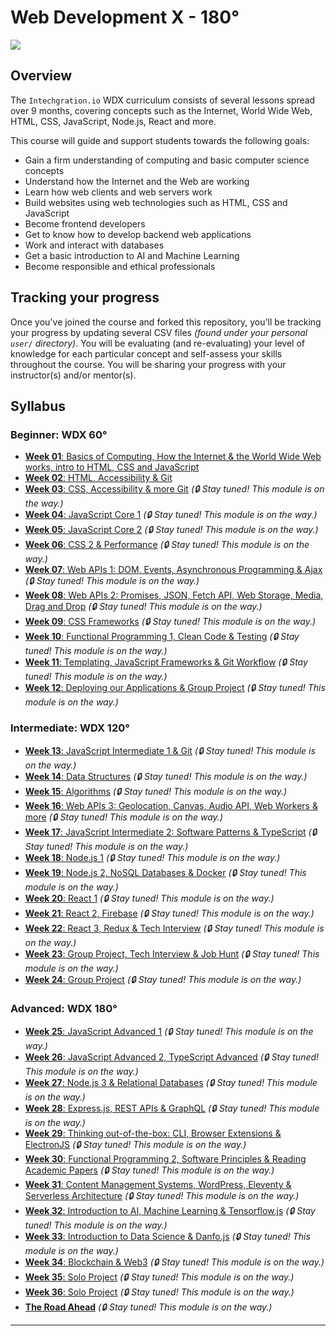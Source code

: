 # Web Development X - 180°

![](assets/syllabus.jpg)

## Overview 

  The `Intechgration.io` WDX curriculum consists of several lessons spread over 9 months, covering concepts such as the Internet, World Wide Web, HTML, CSS, JavaScript, Node.js, React and more.

  This course will guide and support students towards the following goals:

  - Gain a firm understanding of computing and basic computer science concepts
  - Understand how the Internet and the Web are working
  - Learn how web clients and web servers work
  - Build websites using web technologies such as HTML, CSS and JavaScript
  - Become frontend developers
  - Get to know how to develop backend web applications
  - Work and interact with databases
  - Get a basic introduction to AI and Machine Learning
  - Become responsible and ethical professionals 

## Tracking your progress

  Once you've joined the course and forked this repository, you'll be tracking your progress by updating several CSV files _(found under your personal `user/` directory)_. You will be evaluating (and re-evaluating) your level of knowledge for each particular concept and self-assess your skills throughout the course. You will be sharing your progress with your instructor(s) and/or mentor(s).

## Syllabus

### Beginner: WDX 60°

  - [**Week 01**: Basics of Computing, How the Internet & the World Wide Web works, intro to HTML, CSS and JavaScript](week01/index.md)
  - [**Week 02**: HTML, Accessibility & Git](week02/index.md)
  - [**Week 03**: CSS, Accessibility & more Git](#) _(🔒 Stay tuned! This module is on the way.)_
  - [**Week 04**: JavaScript Core 1](#) _(🔒 Stay tuned! This module is on the way.)_
  - [**Week 05**: JavaScript Core 2](#) _(🔒 Stay tuned! This module is on the way.)_
  - [**Week 06**: CSS 2 & Performance](#) _(🔒 Stay tuned! This module is on the way.)_
  - [**Week 07**: Web APIs 1: DOM, Events, Asynchronous Programming & Ajax](#) _(🔒 Stay tuned! This module is on the way.)_
  - [**Week 08**: Web APIs 2: Promises, JSON, Fetch API, Web Storage, Media, Drag and Drop](#) _(🔒 Stay tuned! This module is on the way.)_
  - [**Week 09**: CSS Frameworks](#) _(🔒 Stay tuned! This module is on the way.)_
  - [**Week 10**: Functional Programming 1, Clean Code & Testing](#) _(🔒 Stay tuned! This module is on the way.)_
  - [**Week 11**: Templating, JavaScript Frameworks & Git Workflow](#) _(🔒 Stay tuned! This module is on the way.)_
  - [**Week 12**: Deploying our Applications & Group Project](#) _(🔒 Stay tuned! This module is on the way.)_

### Intermediate: WDX 120°

  - [**Week 13**: JavaScript Intermediate 1 & Git](#) _(🔒 Stay tuned! This module is on the way.)_
  - [**Week 14**: Data Structures](#) _(🔒 Stay tuned! This module is on the way.)_
  - [**Week 15**: Algorithms](#) _(🔒 Stay tuned! This module is on the way.)_
  - [**Week 16**: Web APIs 3: Geolocation, Canvas, Audio API, Web Workers & more](#) _(🔒 Stay tuned! This module is on the way.)_
  - [**Week 17**: JavaScript Intermediate 2: Software Patterns & TypeScript](#) _(🔒 Stay tuned! This module is on the way.)_
  - [**Week 18**: Node.js 1](#) _(🔒 Stay tuned! This module is on the way.)_
  - [**Week 19**: Node.js 2, NoSQL Databases & Docker](#) _(🔒 Stay tuned! This module is on the way.)_
  - [**Week 20**: React 1](#) _(🔒 Stay tuned! This module is on the way.)_
  - [**Week 21**: React 2, Firebase](#) _(🔒 Stay tuned! This module is on the way.)_
  - [**Week 22**: React 3, Redux & Tech Interview](#) _(🔒 Stay tuned! This module is on the way.)_
  - [**Week 23**: Group Project, Tech Interview & Job Hunt](#) _(🔒 Stay tuned! This module is on the way.)_
  - [**Week 24**: Group Project](#) _(🔒 Stay tuned! This module is on the way.)_

### Advanced: WDX 180°

  - [**Week 25**: JavaScript Advanced 1](#) _(🔒 Stay tuned! This module is on the way.)_
  - [**Week 26**: JavaScript Advanced 2, TypeScript Advanced](#) _(🔒 Stay tuned! This module is on the way.)_
  - [**Week 27**: Node.js 3 & Relational Databases](#) _(🔒 Stay tuned! This module is on the way.)_
  - [**Week 28**: Express.js, REST APIs & GraphQL](#) _(🔒 Stay tuned! This module is on the way.)_
  - [**Week 29**: Thinking out-of-the-box: CLI, Browser Extensions & ElectronJS](#) _(🔒 Stay tuned! This module is on the way.)_
  - [**Week 30**: Functional Programming 2, Software Principles & Reading Academic Papers](#) _(🔒 Stay tuned! This module is on the way.)_
  - [**Week 31**: Content Management Systems, WordPress, Eleventy & Serverless Architecture](#) _(🔒 Stay tuned! This module is on the way.)_
  - [**Week 32**: Introduction to AI, Machine Learning & Tensorflow.js](#) _(🔒 Stay tuned! This module is on the way.)_
  - [**Week 33**: Introduction to Data Science & Danfo.js](#) _(🔒 Stay tuned! This module is on the way.)_
  - [**Week 34**: Blockchain & Web3](#) _(🔒 Stay tuned! This module is on the way.)_
  - [**Week 35**: Solo Project](#) _(🔒 Stay tuned! This module is on the way.)_
  - [**Week 36**: Solo Project](#) _(🔒 Stay tuned! This module is on the way.)_
  - [**The Road Ahead**](#) _(🔒 Stay tuned! This module is on the way.)_

---

